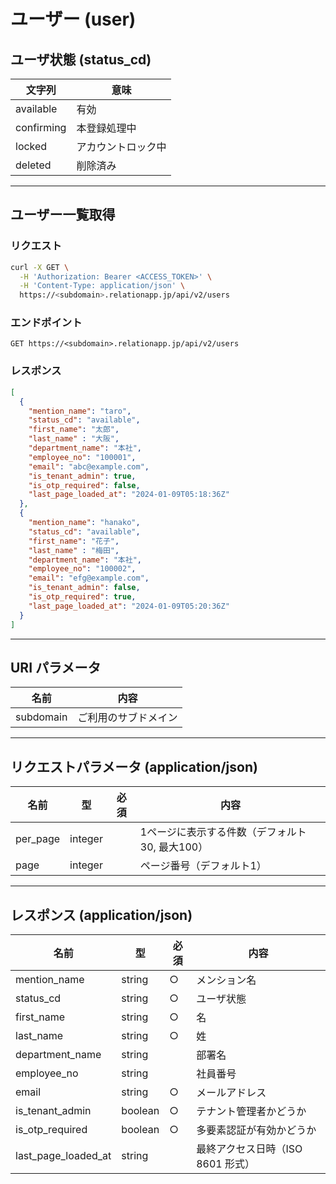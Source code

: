 # ユーザー (user)

## ユーザ状態 (status_cd)

| 文字列       | 意味                |
|------------|------------------|
| available  | 有効              |
| confirming | 本登録処理中       |
| locked     | アカウントロック中  |
| deleted    | 削除済み           |

---

## ユーザー一覧取得

### リクエスト

```bash
curl -X GET \
  -H 'Authorization: Bearer <ACCESS_TOKEN>' \
  -H 'Content-Type: application/json' \
  https://<subdomain>.relationapp.jp/api/v2/users
```

### エンドポイント

```
GET https://<subdomain>.relationapp.jp/api/v2/users
```

### レスポンス

```json
[
  {
    "mention_name": "taro",
    "status_cd": "available",
    "first_name": "太郎",
    "last_name" : "大阪",
    "department_name": "本社",
    "employee_no": "100001",
    "email": "abc@example.com",
    "is_tenant_admin": true,
    "is_otp_required": false,
    "last_page_loaded_at": "2024-01-09T05:18:36Z"
  },
  {
    "mention_name": "hanako",
    "status_cd": "available",
    "first_name": "花子",
    "last_name" : "梅田",
    "department_name": "本社",
    "employee_no": "100002",
    "email": "efg@example.com",
    "is_tenant_admin": false,
    "is_otp_required": true,
    "last_page_loaded_at": "2024-01-09T05:20:36Z"
  }
]
```

---

## URI パラメータ

| 名前       | 内容               |
|-----------|------------------|
| subdomain | ご利用のサブドメイン |

---

## リクエストパラメータ (application/json)

| 名前      | 型      | 必須 | 内容                                  |
|----------|--------|----|-----------------------------------|
| per_page | integer |    | 1ページに表示する件数（デフォルト30, 最大100） |
| page     | integer |    | ページ番号（デフォルト1）         |

---

## レスポンス (application/json)

| 名前                | 型       | 必須 | 内容                           |
|-------------------|--------|----|------------------------------|
| mention_name      | string  | ○  | メンション名                   |
| status_cd        | string  | ○  | ユーザ状態                     |
| first_name       | string  | ○  | 名                             |
| last_name        | string  | ○  | 姓                             |
| department_name  | string  |    | 部署名                         |
| employee_no      | string  |    | 社員番号                        |
| email           | string  | ○  | メールアドレス                   |
| is_tenant_admin  | boolean | ○  | テナント管理者かどうか            |
| is_otp_required  | boolean | ○  | 多要素認証が有効かどうか          |
| last_page_loaded_at | string  |    | 最終アクセス日時（ISO 8601 形式） |

